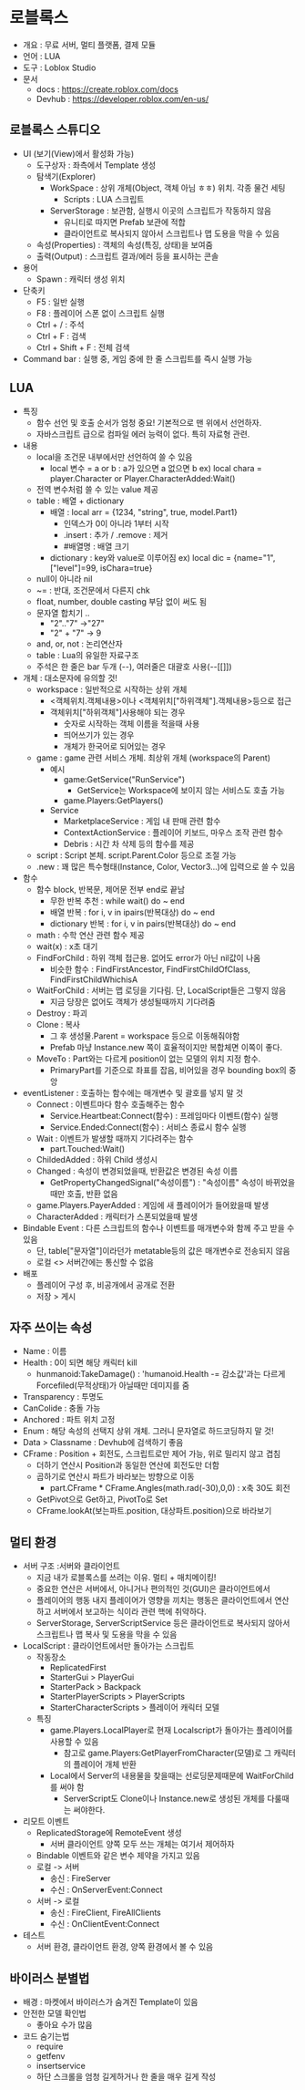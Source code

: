 # 로블록스

- 개요 : 무료 서버, 멀티 플랫폼, 결제 모듈
- 언어 : LUA
- 도구 : Loblox Studio
- 문서
  - docs : <https://create.roblox.com/docs>
  - Devhub : <https://developer.roblox.com/en-us/>

## 로블록스 스튜디오

- UI (보기(View)에서 활성화 가능)
  - 도구상자 : 좌측에서 Template 생성
  - 탐색기(Explorer)
    - WorkSpace : 상위 개체(Object, 객체 아님 ㅎㅎ) 위치. 각종 물건 세팅
      - Scripts : LUA 스크립트
    - ServerStorage : 보관함, 실행시 이곳의 스크립트가 작동하지 않음
      - 유니티로 따지면 Prefab 보관에 적합
      - 클라이언트로 복사되지 않아서 스크립트나 맵 도용을 막을 수 있음
  - 속성(Properties) : 객체의 속성(특징, 상태)을 보여줌
  - 출력(Output) : 스크립트 결과/에러 등을 표시하는 콘솔
- 용어
  - Spawn : 캐릭터 생성 위치
- 단축키
  - F5 : 일반 실행
  - F8 : 플레이어 스폰 없이 스크립트 실행
  - Ctrl + / : 주석
  - Ctrl + F : 검색
  - Ctrl + Shift + F : 전체 검색
- Command bar : 실행 중, 게임 중에 한 줄 스크립트를 즉시 실행 가능

## LUA

- 특징
  - 함수 선언 및 호출 순서가 엄청 중요! 기본적으로 맨 위에서 선언하자.
  - 자바스크립트 급으로 컴파일 에러 능력이 없다. 특히 자료형 관련.
- 내용
  - local을 조건문 내부에서만 선언하여 쓸 수 있음
    - local 변수 = a or b : a가 있으면 a 없으면 b
      ex) local chara = player.Character or Player.CharacterAdded:Wait()
  - 전역 변수처럼 쓸 수 있는 value 제공
  - table : 배열 + dictionary
    - 배열 : local arr = {1234, "string", true, model.Part1}
      - 인덱스가 0이 아니라 1부터 시작
      - .insert : 추가 / .remove : 제거
      - #배열명 : 배열 크기
    - dictionary : key와 value로 이루어짐
    ex) local dic = {name="1", ["level"]=99, isChara=true}
  - null이 아니라 nil
  - ~= : 반대, 조건문에서 다른지 chk
  - float, number, double casting 부담 없이 써도 됨
  - 문자열 합치기 ..
    - "2".."7" ->"27"
    - "2" + "7" -> 9
  - and, or, not : 논리연산자
  - table : Lua의 유일한 자료구조
  - 주석은 한 줄은 bar 두개 (--), 여러줄은 대괄호 사용(--[[]])
- 개체 : 대소문자에 유의할 것!
  - workspace : 일반적으로 시작하는 상위 개체
    - <객체위치.객체내용>이나 <객체위치["하위객체"].객체내용>등으로 접근
    - 객체위치["하위객체"]사용해야 되는 경우
      - 숫자로 시작하는 객체 이름을 적을때 사용
      - 띄어쓰기가 있는 경우
      - 개체가 한국어로 되어있는 경우
  - game : game 관련 서비스 개체. 최상위 개체 (workspace의 Parent)
    - 예시
      - game:GetService("RunService")
        - GetService는 Workspace에 보이지 않는 서비스도 호출 가능
      - game.Players:GetPlayers()
    - Service
      - MarketplaceService : 게임 내 판매 관련 함수
      - ContextActionService : 플레이어 키보드, 마우스 조작 관련 함수
      - Debris : 시간 차 삭제 등의 함수를 제공
  - script : Script 본체. script.Parent.Color 등으로 조절 가능
  - .new : 꽤 많은 특수형태(Instance, Color, Vector3...)에 입력으로 쓸 수 있음
- 함수
  - 함수 block, 반복문, 제어문 전부 end로 끝남
    - 무한 반복 추천 : while wait() do ~ end
    - 배열 반복 : for i, v in ipairs(반복대상) do ~ end
    - dictionary 반복 : for i, v in pairs(반복대상) do ~ end
  - math : 수학 연산 관련 함수 제공
  - wait(x) : x초 대기
  - FindForChild : 하위 객체 접근용. 없어도 error가 아닌 nil값이 나옴
    - 비슷한 함수 : FindFirstAncestor, FindFirstChildOfClass, FindFirstChildWhichisA
  - WaitForChild : 서버는 맵 로딩을 기다림. 단, LocalScript들은 그렇지 않음
    - 지금 당장은 없어도 객체가 생성될때까지 기다려줌
  - Destroy : 파괴
  - Clone : 복사
    - 그 후 생성물.Parent = workspace 등으로 이동해줘야함
    - Prefab 마냥 Instance.new 쪽이 효율적이지만 복합체면 이쪽이 좋다.
  - MoveTo : Part와는 다르게 position이 없는 모델의 위치 지정 함수.
    - PrimaryPart를 기준으로 좌표를 잡음, 비어있을 경우 bounding box의 중앙
- eventListener : 호출하는 함수에는 매개변수 및 괄호를 넣지 말 것
  - Connect : 이벤트마다 함수 호출해주는 함수
    - Service.Heartbeat:Connect(함수) : 프레임마다 이벤트(함수) 실행
    - Service.Ended:Connect(함수) : 서비스 종료시 함수 실행
  - Wait : 이벤트가 발생할 때까지 기다려주는 함수
    - part.Touched:Wait()
  - ChildedAdded : 하위 Child 생성시
  - Changed : 속성이 변경되었을때, 반환값은 변경된 속성 이름
    - GetPropertyChangedSignal("속성이름") : "속성이름" 속성이 바뀌었을때만 호출, 반환 없음
  - game.Players.PayerAdded : 게임에 새 플레이어가 들어왔을때 발생
  - CharacterAdded : 캐릭터가 스폰되었을때 발생
- Bindable Event : 다른 스크립트의 함수나 이벤트를 매개변수와 함께 주고 받을 수 있음
  - 단, table["문자열"]이라던가 metatable등의 값은 매개변수로 전송되지 않음
  - 로컬 <> 서버간에는 통신할 수 없음
- 배포
  - 플레이어 구성 후, 비공개에서 공개로 전환
  - 저장 > 게시

## 자주 쓰이는 속성

- Name : 이름
- Health : 0이 되면 해당 캐릭터 kill
  - hunmanoid:TakeDamage() : 'humanoid.Health -= 감소값'과는 다르게 Forcefiled(무적상태)가 아닐때만 데미지를 줌
- Transparency : 투명도
- CanColide : 충돌 가능
- Anchored : 파트 위치 고정
- Enum : 해당 속성의 선택지 상위 개체. 그러니 문자열로 하드코딩하지 말 것!
- Data > Classname : Devhub에 검색하기 좋음
- CFrame : Position + 회전도, 스크립트로만 제어 가능, 위로 밀리지 않고 겹침
  - 더하기 연산시 Position과 동일한 연산에 회전도만 더함
  - 곱하기로 연산시 파트가 바라보는 방향으로 이동
    - part.CFrame * CFrame.Angles(math.rad(-30),0,0) : x축 30도 회전
  - GetPivot으로 Get하고, PivotTo로 Set
  - CFrame.lookAt(보는파트.position, 대상파트.position)으로 바라보기

## 멀티 환경

- 서버 구조 :서버와 클라이언트
  - 지금 내가 로블록스를 쓰려는 이유. 멀티 + 매치메이킹!
  - 중요한 연산은 서버에서, 아니거나 편의적인 것(GUI)은 클라이언트에서
  - 플레이어의 행동 내지 플레이어가 영향을 끼치는 행동은 클라이언트에서 연산하고 서버에서 보고하는 식이라 관련 핵에 취약하다.
  - ServerStorage, ServerScriptService 등은 클라이언트로 복사되지 않아서 스크립트나 맵 복사 및 도용을 막을 수 있음
- LocalScript : 클라이언트에서만 돌아가는 스크립트
  - 작동장소
    - ReplicatedFirst
    - StarterGui > PlayerGui
    - StarterPack > Backpack
    - StarterPlayerScripts > PlayerScripts
    - StarterCharacterScripts > 플레이어 캐릭터 모델
  - 특징
    - game.Players.LocalPlayer로 현재 Localscript가 돌아가는 플레이어를 사용할 수 있음
      - 참고로 game.Players:GetPlayerFromCharacter(모델)로 그 캐릭터의 플레이어 개체 반환
    - Local에서 Server의 내용물을 찾을때는 선로딩문제때문에 WaitForChild를 써야 함
      - ServerScript도 Clone이나 Instance.new로 생성된 개체를 다룰때는 써야한다.
- 리모트 이벤트
  - ReplicatedStorage에 RemoteEvent 생성
    - 서버 클라이언트 양쪽 모두 쓰는 개체는 여기서 제어하자
  - Bindable 이벤트와 같은 변수 제약을 가지고 있음
  - 로컬 -> 서버
    - 송신 : FireServer
    - 수신 : OnServerEvent:Connect
  - 서버 -> 로컬
    - 송신 : FireClient, FireAllClients
    - 수신 : OnClientEvent:Connect
- 테스트
  - 서버 환경, 클라이언트 환경, 양쪽 환경에서 볼 수 있음

## 바이러스 분별법

- 배경 : 마켓에서 바이러스가 숨겨진 Template이 있음
- 안전한 모델 확인법
  - 좋아요 수가 많음
- 코드 숨기는법
  - require
  - getfenv
  - insertservice
  - 하단 스크롤을 엄청 길게하거나 한 줄을 매우 길게 작성
